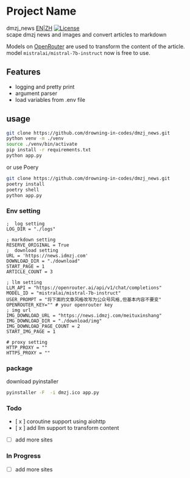 
# Project Name
dmzj_news
[EN](README.md)|[ZH](README_ZH.md)
[![License](https://img.shields.io/badge/license-MIT-blue.svg)](LICENSE)
<br />
scape dmzj news and images and convert articles to markdown

Models on <a href="https://openrouter.ai/docs">OpenRouter</a> are used to transform the content of the article. 
model `mistralai/mistral-7b-instruct` now is free to use.

## Features
- logging and pretty print
- argument parser
- load variables from .env file

## usage

```bash
git clone https://github.com/drowning-in-codes/dmzj_news.git
python venv -m ./venv
source ./venv/bin/activate
pip install -r requirements.txt
python app.py
```
or use Poery
```bash
git clone https://github.com/drowning-in-codes/dmzj_news.git
poetry install
poetry shell
python app.py
```
### Env setting
```commandline .env
;  log setting
LOG_DIR = "./logs"

; markdown setting
RESERVE_ORIGINAL = True
;  download setting
URL = 'https://news.idmzj.com'
DOWNLOAD_DIR = "./download"
START_PAGE = 1
ARTICLE_COUNT = 3

; llm setting
LLM_API = "https://openrouter.ai/api/v1/chat/completions"
MODEL_ID = "mistralai/mistral-7b-instruct"
USER_PROMPT = "将下面的文章风格改写为公众号风格,但基本内容不要变"
OPENROUTER_KEY="" # your openrouter key
; img url
IMG_DOWNLOAD_URL = "https://news.idmzj.com/meituxinshang"
IMG_DOWNLOAD_DIR = "./download/img"
IMG_DOWNLOAD_PAGE_COUNT = 2
START_IMG_PAGE = 1

# proxy setting
HTTP_PROXY = ""
HTTPS_PROXY = ""
```

### package
download pyinstaller
```bash
pyinstaller -F  -i dmzj.ico app.py
```

### Todo

- [ x ] coroutine support using aiohttp
- [ x ] add llm support to transform content
- [ ] add more sites

### In Progress
- [ ] add more sites
